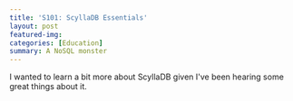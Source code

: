 ```yaml
---
title: 'S101: ScyllaDB Essentials'
layout: post
featured-img:
categories: [Education]
summary: A NoSQL monster
---
```


I wanted to learn a bit more about ScyllaDB given I've been hearing some great things about it.
